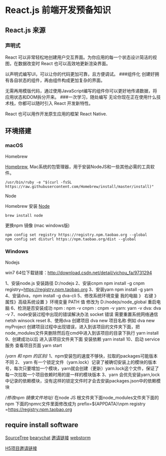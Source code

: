 # React.js 前端开发预备知识
## React.js 来源
### 声明式
React 可以非常轻松地创建用户交互界面。为你应用的每一个状态设计简洁的视图，在数据改变时 React 也可以高效地更新渲染界面。

以声明式编写UI，可以让你的代码更加可靠，且方便调试。
###组件化
创建好拥有各自状态的组件，再由组件构成更加复杂的界面。

无需再用模版代码，通过使用JavaScript编写的组件你可以更好地传递数据，将应用状态和DOM拆分开来。
###一次学习，随处编写
无论你现在正在使用什么技术栈，你都可以随时引入 React 开发新特性。

React 也可以用作开发原生应用的框架 React Native.

## 环境搭建
### macOS

Homebrew

[Homebrew](https://brew.sh/), Mac系统的包管理器，用于安装NodeJS和一些其他必需的工具软件。
```
/usr/bin/ruby -e "$(curl -fsSL https://raw.githubusercontent.com/Homebrew/install/master/install)"
```

Node

Homebrew 安装 [Node](https://nodejs.org)

```
brew install node
```

更换npm 镜像 (mac windows版)
```
npm config set registry https://registry.npm.taobao.org --global
npm config set disturl https://npm.taobao.org/dist --global
```

### Windows
Nodejs

win7  64位下载链接：http://download.csdn.net/detail/vichou_fa/9731294


1、安装node.js 安装路径 D:/nodejs
2、安装cnpm npm install -g cnpm registry=https://registry.npm.taobao.org
3、安装yarn npm install -g yarn
4、安装dva，npm install -g dva-cli
5、修改系统环境变量 
我的电脑 》 右键 》 属性》高级系统设置 》环境变量
PATH 值 修改为 D:/nodejs/node_global
重启电脑
6、检测是否安装成功
npm : npm -v
cnpm : cnpm -v
yarn: yarn -v
dva: dva -v
7、node安装过程中出现的错误解决办法
socket 错误
需要重置系统网络通信
netsh winsock reset
8、使用dva 创建项目
dva new 项目名称 例如 dva new myProject
创建项目过程中出现错误，进入到该项目的文件夹下面，把node_modules文件夹删除然后在cmd中进入到该项目的目录下执行 yarn install
9、创建成功以后 进入该项目文件夹下面 安装依赖
yarn install
10、启动 service 服务 查看项目页面
yarn start

/*yarn 和 npm 的区别*/
1、npm安装包的速度不够快，拉取的packages可能版本不同
2、 yarn 有一个锁定文件（yarn.lock）记录了被确切安装上的模块的版本号，每次只要增加一个模块，yarn就会创建（更新）yarn.lock这个文件，保证了每一次拉取一个项目依赖时用的是一样的模块版本
3、yarn 会优先安装yarn,lock中记录的依赖模块，没有这样的锁定文件时才会去安装packages.json中的依赖模块

/*修改npm 镜像文件地址*/
在node JS 根文件夹下面node_modules文件夹下面的npm 下面的npmrc文件里面修改成为
prefix=${APPDATA}\npm
registry =https://registry.npm.taobao.org

## require install software

[SourceTree](https://www.sourcetreeapp.com/)
[bearychat](https://bearychat.com/) [邀请链接](https://ylyj.bearychat.com/apply)
[webstorm](https://www.jetbrains.com/webstorm/)

[H5项目邀请链接](http://gitee.com/josin/YLYJ-YDB-H5/invite?invite_id=1514170385&inviter=josin&level=developer&secret_key=2a1a88019214533cb417442a5fc59fd5)







